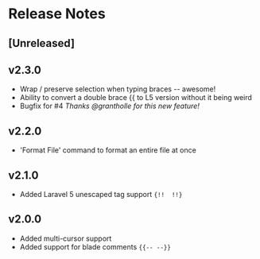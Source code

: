 # Release Notes

## [Unreleased]

## v2.3.0
 - Wrap / preserve selection when typing braces -- awesome!
 - Ability to convert a double brace {{ to L5 version without it being weird
 - Bugfix for #4
_Thanks @grantholle for this new feature!_

## v2.2.0
 - 'Format File' command to format an entire file at once

## v2.1.0
 - Added Laravel 5 unescaped tag support `{!!  !!}`

## v2.0.0
 - Added multi-cursor support
 - Added support for blade comments `{{-- --}}`
